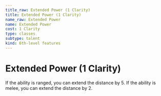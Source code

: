 ```yaml
---
title_raw: Extended Power (1 Clarity)
title: Extended Power (1 Clarity)
name_raw: Extended Power
name: Extended Power
cost: 1 Clarity
type: classes
subtype: talent
kind: 6th-level features
---
```


# Extended Power (1 Clarity)

If the ability is ranged, you can extend the distance by 5. If the ability is melee, you can extend the distance by 2.
